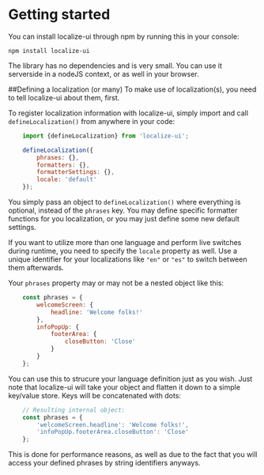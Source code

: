 Getting started
===============

You can install localize-ui through npm by running this in your console:

	npm install localize-ui
	
The library has no dependencies and is very small. You can use it serverside
in a nodeJS context, or as well in your browser.


##Defining a localization (or many)
To make use of localization(s), you need to tell localize-ui about them, first.

To register localization information with localize-ui, simply import and call
`defineLocalization()` from anywhere in your code:

````javascript
	import {defineLocalization} from 'localize-ui';

	defineLocalization({
		phrases: {},
		formatters: {},
		formatterSettings: {},
		locale: 'default'
	});
````

You simply pass an object to `defineLocalization()` where everything
is optional, instead of the `phrases` key. You may define specific
formatter functions for you localization, or you may just define some new
default settings.

If you want to utilize more than one language and perform live switches
during runtime, you need to specify the `locale` property as well.
Use a unique identifier for your localizations like `"en"` or `"es"` to
switch between them afterwards.

Your `phrases` property may or may not be a nested object like this:

````javascript
	const phrases = {
		welcomeScreen: {
		    headline: 'Welcome folks!'
		},
		infoPopUp: {
		    footerArea: {
		        closeButton: 'Close'
		    }
		}
	};
````

You can use this to strucure your language definition just as you wish.
Just note that localize-ui will take your object and flatten it down to
a simple key/value store. Keys will be concatenated with dots:

````javascript
	// Resulting internal object:
	const phrases = {
		'welcomeScreen.headline': 'Welcome folks!',
		'infoPopUp.footerArea.closeButton': 'Close'
	};
````

This is done for performance reasons, as well as due to the fact that
you will access your defined phrases by string identifiers anyways.

